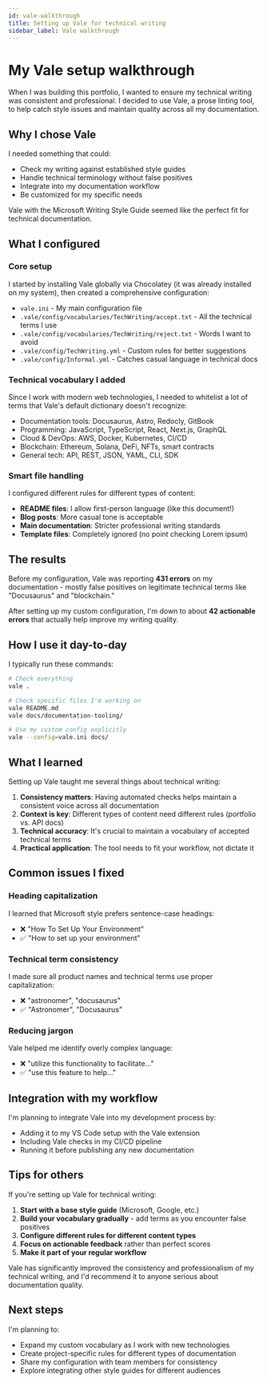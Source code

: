 ```yaml
---
id: vale-walkthrough
title: Setting up Vale for technical writing
sidebar_label: Vale walkthrough
---
```


# My Vale setup walkthrough

When I was building this portfolio, I wanted to ensure my technical writing was consistent and professional. I decided to use Vale, a prose linting tool, to help catch style issues and maintain quality across all my documentation.

## Why I chose Vale

I needed something that could:
- Check my writing against established style guides
- Handle technical terminology without false positives
- Integrate into my documentation workflow
- Be customized for my specific needs

Vale with the Microsoft Writing Style Guide seemed like the perfect fit for technical documentation.

## What I configured

### Core setup
I started by installing Vale globally via Chocolatey (it was already installed on my system), then created a comprehensive configuration:

- `vale.ini` - My main configuration file
- `.vale/config/vocabularies/TechWriting/accept.txt` - All the technical terms I use
- `.vale/config/vocabularies/TechWriting/reject.txt` - Words I want to avoid
- `.vale/config/TechWriting.yml` - Custom rules for better suggestions
- `.vale/config/Informal.yml` - Catches casual language in technical docs

### Technical vocabulary I added
Since I work with modern web technologies, I needed to whitelist a lot of terms that Vale's default dictionary doesn't recognize:

- Documentation tools: Docusaurus, Astro, Redocly, GitBook
- Programming: JavaScript, TypeScript, React, Next.js, GraphQL
- Cloud & DevOps: AWS, Docker, Kubernetes, CI/CD
- Blockchain: Ethereum, Solana, DeFi, NFTs, smart contracts
- General tech: API, REST, JSON, YAML, CLI, SDK

### Smart file handling
I configured different rules for different types of content:

- **README files**: I allow first-person language (like this document!)
- **Blog posts**: More casual tone is acceptable
- **Main documentation**: Stricter professional writing standards
- **Template files**: Completely ignored (no point checking Lorem ipsum)

## The results

Before my configuration, Vale was reporting **431 errors** on my documentation - mostly false positives on legitimate technical terms like "Docusaurus" and "blockchain."

After setting up my custom configuration, I'm down to about **42 actionable errors** that actually help improve my writing quality.

## How I use it day-to-day

I typically run these commands:

```bash
# Check everything
vale .

# Check specific files I'm working on
vale README.md
vale docs/documentation-tooling/

# Use my custom config explicitly
vale --config=vale.ini docs/
```

## What I learned

Setting up Vale taught me several things about technical writing:

1. **Consistency matters**: Having automated checks helps maintain a consistent voice across all documentation
2. **Context is key**: Different types of content need different rules (portfolio vs. API docs)
3. **Technical accuracy**: It's crucial to maintain a vocabulary of accepted technical terms
4. **Practical application**: The tool needs to fit your workflow, not dictate it

## Common issues I fixed

### Heading capitalization
I learned that Microsoft style prefers sentence-case headings:
- ❌ "How To Set Up Your Environment"
- ✅ "How to set up your environment"

### Technical term consistency
I made sure all product names and technical terms use proper capitalization:
- ❌ "astronomer", "docusaurus"
- ✅ "Astronomer", "Docusaurus"

### Reducing jargon
Vale helped me identify overly complex language:
- ❌ "utilize this functionality to facilitate..."
- ✅ "use this feature to help..."

## Integration with my workflow

I'm planning to integrate Vale into my development process by:
- Adding it to my VS Code setup with the Vale extension
- Including Vale checks in my CI/CD pipeline
- Running it before publishing any new documentation

## Tips for others

If you're setting up Vale for technical writing:

1. **Start with a base style guide** (Microsoft, Google, etc.)
2. **Build your vocabulary gradually** - add terms as you encounter false positives
3. **Configure different rules for different content types**
4. **Focus on actionable feedback** rather than perfect scores
5. **Make it part of your regular workflow**

Vale has significantly improved the consistency and professionalism of my technical writing, and I'd recommend it to anyone serious about documentation quality.

## Next steps

I'm planning to:
- Expand my custom vocabulary as I work with new technologies
- Create project-specific rules for different types of documentation
- Share my configuration with team members for consistency
- Explore integrating other style guides for different audiences
